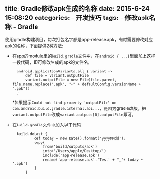 title: Gradle修改apk生成的名称
date: 2015-6-24 15:08:20
categories: 
	- 开发技巧
tags: 
    - 修改apk名称 
    - Gradle
---

使用gradle构建项目，每次打包名字都是app-release.apk，有时需要修改对应apk的名称，下面提供2种方法:

<!-- more -->


* 在app的module里的`build.gradle`文件中，在`android { ...}`里面加上这样一段代码，即可修改生成的apk的文件名。

        android.applicationVariants.all { variant ->  
            def file = variant.outputFile  
            variant.outputFile = new File(file.parent, file.name.replace(".apk", "-" + defaultConfig.versionName + ".apk"))  
        }  

    *如果提示`Could not find property 'outputFile' on com.android.build.gradle.internal.api...`，是因为gradle改版，把 `variant.outputFile`改成`variant.outputs[0].outputFile`即可。
       

* 在`build.gradle`文件中加入以下代码

        build.doLast {  
                def today = new Date().format('yyyyMMdd');  
                copy{  
                    from('build/outputs/apk')  
                    into('/Users/apple/Desktop/')  
                    include('app-release.apk')  
                    rename('app-release.apk','Test' + "_"+ today + '.apk')  
                }  
            }  